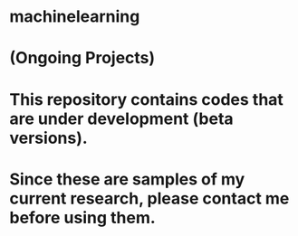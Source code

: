 # machinelearning
# (Ongoing Projects)

# This repository contains codes that are under development (beta versions).
# Since these are samples of my current research, please contact me before using them.

